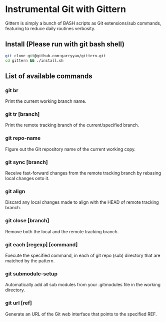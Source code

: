 # Instrumental Git with Gittern
Gittern is simply a bunch of BASH scripts as Git extensions/sub commands, featuring to reduce daily routines verbosity.

## Install (Please run with git bash shell)

```bash
git clone git@github.com:garryyao/gittern.git
cd gittern && ./install.sh
```

## List of available commands

### git br

Print the current working branch name.

### git tr [branch]

Print the remote tracking branch of the current/specified branch.

### git repo-name

Figure out the Git repository name of the current working copy.

### git sync [branch]

Receive fast-forward changes from the remote tracking branch by rebasing local changes onto it.

### git align

Discard any local changes made to align with the HEAD of remote tracking branch.

### git close [branch]

Remove both the local and the remote tracking branch.

### git each [regexp] [command]

Execute the specified command, in each of git repo (sub) directory that are matched by the pattern.

### git submodule-setup

Automatically add all sub modules from your .gitmodules file in the working directory.

### git url [ref]

Generate an URL of the Git web interface that points to the specified REF.




